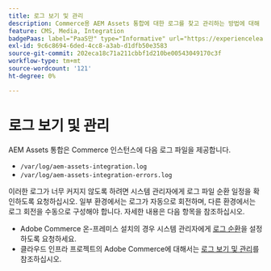 ```yaml
---
title: 로그 보기 및 관리
description: Commerce용 AEM Assets 통합에 대한 로그를 찾고 관리하는 방법에 대해 알아봅니다.
feature: CMS, Media, Integration
badgePaas: label="PaaS만" type="Informative" url="https://experienceleague.adobe.com/ko/docs/commerce/user-guides/product-solutions" tooltip="Adobe Commerce 온 클라우드 프로젝트(Adobe 관리 PaaS 인프라) 및 온프레미스 프로젝트에만 적용됩니다."
exl-id: 9c6c8694-6ded-4cc8-a3ab-d1dfb50e3583
source-git-commit: 202eca18c71a211cbbf1d210be00543049170c3f
workflow-type: tm+mt
source-wordcount: '121'
ht-degree: 0%

---
```


# 로그 보기 및 관리

AEM Assets 통합은 Commerce 인스턴스에 다음 로그 파일을 제공합니다.

- `/var/log/aem-assets-integration.log`
- `/var/log/aem-assets-integration-errors.log`

이러한 로그가 너무 커지지 않도록 하려면 시스템 관리자에게 로그 파일 순환 일정을 확인하도록 요청하십시오. 일부 환경에서는 로그가 자동으로 회전하며, 다른 환경에서는 로그 회전을 수동으로 구성해야 합니다.  자세한 내용은 다음 항목을 참조하십시오.

- Adobe Commerce 온-프레미스 설치의 경우 시스템 관리자에게 [로그 순환](https://experienceleague.adobe.com/docs/commerce-operations/installation-guide/next-steps/configuration.html?lang=ko#server-settings)을 설정하도록 요청하세요.
- 클라우드 인프라 프로젝트의 Adobe Commerce에 대해서는 [로그 보기 및 관리](https://experienceleague.adobe.com/docs/commerce-cloud-service/user-guide/develop/test/log-locations.html?lang=ko)를 참조하십시오.

